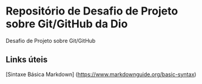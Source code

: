 # Repositório de Desafio de Projeto sobre Git/GitHub da Dio
Desafio de Projeto sobre Git/GitHub

## Links úteis
[Sintaxe Básica Markdown] (https://www.markdownguide.org/basic-syntax)
